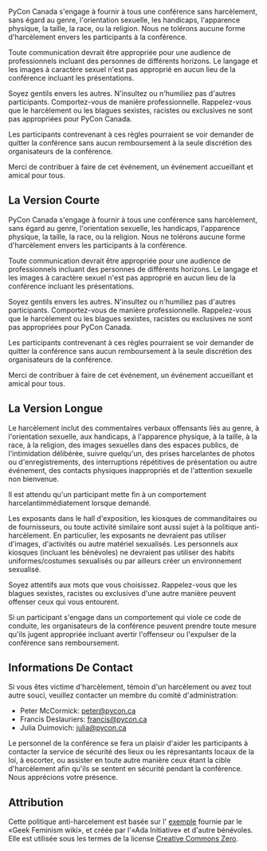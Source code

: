 PyCon Canada s'engage à fournir à tous une conférence sans harcèlement, sans égard au genre, l'orientation sexuelle, les handicaps, l'apparence physique, la taille, la race, ou la religion. Nous ne tolérons aucune forme d'harcèlement envers les participants à la conférence.

Toute communication devrait être appropriée pour une audience de professionnels incluant des personnes de différents horizons. Le langage et les images à caractère sexuel n'est pas approprié en aucun lieu de la conférence incluant les présentations. 

Soyez gentils envers les autres. N'insultez ou n'humiliez pas d'autres participants. Comportez-vous de manière professionnelle. Rappelez-vous que le harcèlement ou les blagues sexistes, racistes ou exclusives ne sont pas appropriées pour PyCon Canada. 

Les participants contrevenant à ces règles pourraient se voir demander de quitter la conférence sans aucun remboursement à la seule discrétion des organisateurs de la conférence.

Merci de contribuer à faire de cet événement, un événement accueillant et amical pour tous.

## La Version Courte

PyCon Canada s'engage à fournir à tous une conférence sans harcèlement, sans égard au genre, l'orientation sexuelle, les handicaps, l'apparence physique, la taille, la race, ou la religion. Nous ne tolérons aucune forme d'harcèlement envers les participants à la conférence.

Toute communication devrait être appropriée pour une audience de professionnels incluant des personnes de différents horizons. Le langage et les images à caractère sexuel n'est pas approprié en aucun lieu de la conférence incluant les présentations.

Soyez gentils envers les autres. N'insultez ou n'humiliez pas d'autres participants. Comportez-vous de manière professionnelle. Rappelez-vous que le harcèlement ou les blagues sexistes, racistes ou exclusives ne sont pas appropriées pour PyCon Canada.

Les participants contrevenant à ces règles pourraient se voir demander de quitter la conférence sans aucun remboursement à la seule discrétion des organisateurs de la conférence.

Merci de contribuer à faire de cet événement, un événement accueillant et amical pour tous.

## La Version Longue

Le harcèlement inclut des commentaires verbaux offensants liés au genre, à l'orientation sexuelle, aux handicaps, à l'apparence physique, à la taille, à la race, à la religion, des images sexuelles dans des espaces publics, de l'intimidation délibérée, suivre quelqu'un, des prises harcelantes de photos ou d'enregistrements, des interruptions répétitives de présentation ou autre événement, des contacts physiques inappropriés et de l'attention sexuelle non bienvenue.

Il est attendu qu'un participant mette fin à un comportement  harcelantimmédiatement lorsque demandé.

Les exposants dans le hall d'exposition, les kiosques de commanditaires ou de fournisseurs, ou toute activité similaire sont aussi sujet à la politique anti-harcèlement. En particulier, les exposants ne devraient pas utiliser d'images, d'activités ou autre matériel sexualisés. Les personnels aux kiosques (incluant les bénévoles) ne devraient pas utiliser des habits uniformes/costumes sexualisés ou par ailleurs créer un environnement sexualisé.

Soyez attentifs aux mots que vous choisissez. Rappelez-vous que les blagues sexistes, racistes ou exclusives d'une autre manière peuvent offenser ceux qui vous entourent.

Si un participant s'engage dans un comportement qui viole ce code de conduite, les organisateurs de la conférence peuvent prendre toute mesure qu'ils jugent appropriée incluant avertir l'offenseur ou l'expulser de la conférence sans remboursement.

## Informations De Contact

Si vous êtes victime d'harcèlement, témoin d'un harcèlement ou avez tout autre souci, veuillez contacter un membre du comité d'administration:

* Peter McCormick: [peter@pycon.ca](mailto:peter@pycon.ca)
* Francis Deslauriers: [francis@pycon.ca](mailto:francis@pycon.ca)
* Julia Duimovich: [julia@pycon.ca](mailto:julia@pycon.ca)

Le personnel de la conférence se fera un plaisir d'aider les participants à contacter la service de sécurité des lieux ou les répresantants locaux de la loi, à escorter, ou assister en toute autre manière ceux étant la cible d'harcèlement afin qu'ils se sentent en sécurité pendant la conférence. Nous apprécions votre présence.

## Attribution

Cette politique anti-harcelement est basée sur l' [exemple](http://geekfeminism.wikia.com/wiki/Conference_anti-harassment) fournie par le «Geek Feminism wiki», et créée par l'«Ada Initiative» et d'autre bénévoles. Elle est utilisée sous les termes de la license [Creative Commons Zero](https://creativecommons.org/publicdomain/zero/1.0/).